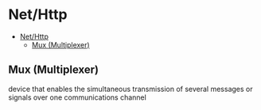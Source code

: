 # Net/Http
- [Net/Http](#nethttp)
  - [Mux (Multiplexer)](#mux-multiplexer)


## Mux (Multiplexer)
   device that enables the simultaneous transmission of several messages or signals over one communications channel